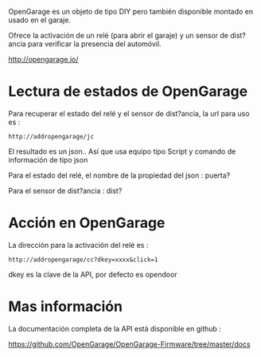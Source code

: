 OpenGarage es un objeto de tipo DIY pero también disponible montado en
usado en el garaje.

Ofrece la activación de un relé (para abrir el garaje) y un
sensor de dist?ancia para verificar la presencia del automóvil.

<http://opengarage.io/>

Lectura de estados de OpenGarage 
===============================

Para recuperar el estado del relé y el sensor de dist?ancia, la url para
uso es :

    http://addropengarage/jc

El resultado es un json.. Así que usa equipo tipo
Script y comando de información de tipo json

Para el estado del relé, el nombre de la propiedad del json : puerta?

Para el sensor de dist?ancia : dist?

Acción en OpenGarage 
========================

La dirección para la activación del relé es :

    http://addropengarage/cc?dkey=xxxx&click=1

dkey es la clave de la API, por defecto es opendoor

Mas información 
============

La documentación completa de la API está disponible en github :

<https://github.com/OpenGarage/OpenGarage-Firmware/tree/master/docs>
